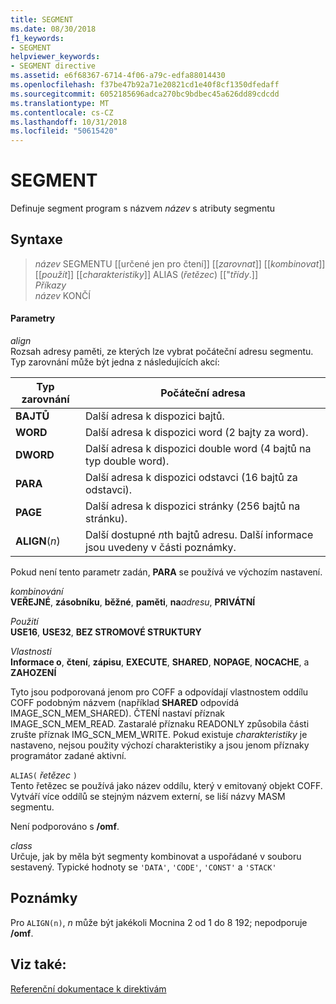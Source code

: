 ```yaml
---
title: SEGMENT
ms.date: 08/30/2018
f1_keywords:
- SEGMENT
helpviewer_keywords:
- SEGMENT directive
ms.assetid: e6f68367-6714-4f06-a79c-edfa88014430
ms.openlocfilehash: f37be47b92a71e20821cd1e40f8cf1350dfedaff
ms.sourcegitcommit: 6052185696adca270bc9bdbec45a626dd89cdcdd
ms.translationtype: MT
ms.contentlocale: cs-CZ
ms.lasthandoff: 10/31/2018
ms.locfileid: "50615420"
---
```

# <a name="segment"></a>SEGMENT

Definuje segment program s názvem *název* s atributy segmentu

## <a name="syntax"></a>Syntaxe

> *název* SEGMENTU [[určené jen pro čtení]] [[*zarovnat*]] [[*kombinovat*]] [[*použít*]] [[*charakteristiky*]] ALIAS (*řetězec*) [["*třídy*.]]<br/>
> *Příkazy*<br/>
> *název* KONČÍ

#### <a name="parameters"></a>Parametry

*align*<br/>
Rozsah adresy paměti, ze kterých lze vybrat počáteční adresu segmentu. Typ zarovnání může být jedna z následujících akcí:

|Typ zarovnání|Počáteční adresa|
|----------------|----------------------|
|**BAJTŮ**|Další adresa k dispozici bajtů.|
|**WORD**|Další adresa k dispozici word (2 bajty za word).|
|**DWORD**|Další adresa k dispozici double word (4 bajtů na typ double word).|
|**PARA**|Další adresa k dispozici odstavci (16 bajtů za odstavci).|
|**PAGE**|Další adresa k dispozici stránky (256 bajtů na stránku).|
|**ALIGN**(*n*)|Další dostupné *n*th bajtů adresu. Další informace jsou uvedeny v části poznámky.|

Pokud není tento parametr zadán, **PARA** se používá ve výchozím nastavení.

*kombinování*<br/>
**VEŘEJNÉ**, **zásobníku**, **běžné**, **paměti**, **na**<em>adresu</em>, **PRIVÁTNÍ**

*Použití*<br/>
**USE16**, **USE32**, **BEZ STROMOVÉ STRUKTURY**

*Vlastnosti*<br/>
**Informace o**, **čtení**, **zápisu**, **EXECUTE**, **SHARED**, **NOPAGE**, **NOCACHE**, a **ZAHOZENÍ**

Tyto jsou podporovaná jenom pro COFF a odpovídají vlastnostem oddílu COFF podobným názvem (například **SHARED** odpovídá IMAGE_SCN_MEM_SHARED). ČTENÍ nastaví příznak IMAGE_SCN_MEM_READ. Zastaralé příznaku READONLY způsobila části zrušte příznak IMG_SCN_MEM_WRITE. Pokud existuje *charakteristiky* je nastaveno, nejsou použity výchozí charakteristiky a jsou jenom příznaky programátor zadané aktivní.

`ALIAS(` *řetězec* `)`<br/>
Tento řetězec se používá jako název oddílu, který v emitovaný objekt COFF.  Vytváří více oddílů se stejným názvem externí, se liší názvy MASM segmentu.

Není podporováno s **/omf**.

*class*<br/>
Určuje, jak by měla být segmenty kombinovat a uspořádané v souboru sestavený. Typické hodnoty se `'DATA'`, `'CODE'`, `'CONST'` a `'STACK'`

## <a name="remarks"></a>Poznámky

Pro `ALIGN(n)`, *n* může být jakékoli Mocnina 2 od 1 do 8 192; nepodporuje **/omf**.

## <a name="see-also"></a>Viz také:

[Referenční dokumentace k direktivám](../../assembler/masm/directives-reference.md)<br/>